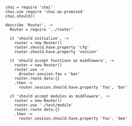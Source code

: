     chai = require 'chai'
    chai.use require 'chai-as-promised'
    chai.should()

    describe 'Router', ->
      Router = require '../router'

      it 'should initialize', ->
        router = new Router()
        router.should.have.property 'cfg'
        router.should.have.property 'session'

      it 'should accept functions as middleware', ->
        router = new Router()
        router.use ->
          @router.session.foo = 'bar'
        router.route data:{}
        .then ->
          router.session.should.have.property 'foo', 'bar'

      it 'should accept modules as middleware', ->
        router = new Router()
        router.use './test/module'
        router.route data:{}
        .then ->
          router.session.should.have.property 'foo', 'bee'
